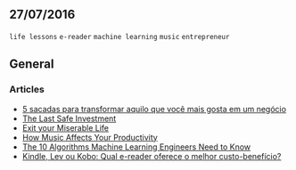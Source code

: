 27/07/2016
----------

`life lessons` `e-reader` `machine learning` `music` `entrepreneur`

## General

### Articles

- [5 sacadas para transformar aquilo que você mais gosta em um negócio](https://medium.com/@belpesce/5-sacadas-para-transformar-aquilo-que-voc%C3%AA-mais-gosta-em-um-neg%C3%B3cio-cc27ea49359e)
- [The Last Safe Investment](https://medium.com/the-mission/the-last-safe-investment-e3b1195bae4b)
- [Exit your Miserable Life](https://medium.com/the-mission/exit-your-miserable-life-406e7649f760)
- [How Music Affects Your Productivity](https://medium.com/help-scout/how-music-affects-your-productivity-42a6dfa6fdfe)
- [The 10 Algorithms Machine Learning Engineers Need to Know](https://gab41.lab41.org/the-10-algorithms-machine-learning-engineers-need-to-know-f4bb63f5b2fa)
- [Kindle, Lev ou Kobo: Qual e-reader oferece o melhor custo-benefício?](http://www.techtudo.com.br/noticias/noticia/2015/03/kindle-lev-ou-kobo-qual-e-reader-oferece-o-melhor-custo-beneficio.html)
